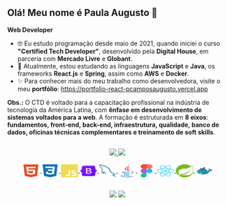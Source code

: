 ## Olá! Meu nome é Paula Augusto 👋

**Web Developer**


- 🤓 Eu estudo programação desde maio de 2021, quando iniciei o curso **"Certified Tech Developer"**, desenvolvido pela **Digital House**, em parceria com **Mercado Livre** e **Globant**. 
- 🤖 Atualmente, estou estudando as linguagens **JavaScript** e **Java**, os frameworks **React.js** e **Spring**, assim como **AWS** e **Docker**.
- ✨ Para conhecer mais do meu trabalho como desenvolvedora, visite o meu **portfólio**: https://portfolio-react-pcamposaugusto.vercel.app

**Obs.:** O CTD é voltado para a capacitação profissional na indústria de tecnologia da América Latina, com **ênfase em desenvolvimento de sistemas voltados para a web**. A formação é estruturada em **8 eixos**: **fundamentos, front-end, back-end, infraestrutura, qualidade, banco de dados, oficinas técnicas complementares e treinamento de soft skills**.

##

<div align="center">
  <a href="https://github.com/pcamposaugusto">
  <img height="180em" src="https://github-readme-stats.vercel.app/api?username=pcamposaugusto&show_icons=true&theme=tokyonight&include_all_commits=true&count_private=true"/>
  <img height="180em" src="https://github-readme-stats.vercel.app/api/top-langs/?username=pcamposaugusto&layout=compact&langs_count=7&theme=tokyonight"/>
</div>

<div align="center" style="display: inline_block"><br>
  <img align="center" alt="Paula-HTML" height="30" width="40" src="https://raw.githubusercontent.com/devicons/devicon/master/icons/html5/html5-plain.svg">
  <img align="center" alt="Paula-CSS" height="30" width="40" src="https://raw.githubusercontent.com/devicons/devicon/master/icons/css3/css3-plain.svg">
  <img align="center" alt="Paula-Js" height="30" width="40" src="https://raw.githubusercontent.com/devicons/devicon/master/icons/javascript/javascript-plain.svg">
  <img align="center" alt="Paula-Bootstrap" height="30" width="40" src="https://raw.githubusercontent.com/devicons/devicon/master/icons/bootstrap/bootstrap-original.svg">
  <img align="center" alt="Paula-Sql" height="30" width="40" src="https://raw.githubusercontent.com/devicons/devicon/master/icons/mysql/mysql-original.svg">
  <img align="center" alt="Paula-Java" height="30" width="40" src="https://raw.githubusercontent.com/devicons/devicon/master/icons/java/java-original.svg">
  <img align="center" alt="Paula-Figma" height="30" width="40" src="https://raw.githubusercontent.com/devicons/devicon/master/icons/figma/figma-original.svg">
  <img align="center" alt="Paula-React" height="30" width="40" src="https://raw.githubusercontent.com/devicons/devicon/master/icons/react/react-original.svg">
  <img align="center" alt="Paula-Spring" height="30" width="40" src="https://raw.githubusercontent.com/devicons/devicon/master/icons/spring/spring-original.svg">
  <img align="center" alt="Paula-Docker" height="30" width="40" src="https://raw.githubusercontent.com/devicons/devicon/master/icons/docker/docker-original.svg">
</div>
  
##
  
<div align="center">
   <a href="https://www.linkedin.com/in/pcamposaugusto/" target="_blank"><img src="https://img.shields.io/badge/-LinkedIn-%230077B5?style=for-the-badge&logo=linkedin&logoColor=white" target="_blank"></a> 
  <a href = "mailto:paulaocaugusto@gmail.com"><img src="https://img.shields.io/badge/Gmail-D14836?style=for-the-badge&logo=gmail&logoColor=white" target="_blank"></a>
</div>
